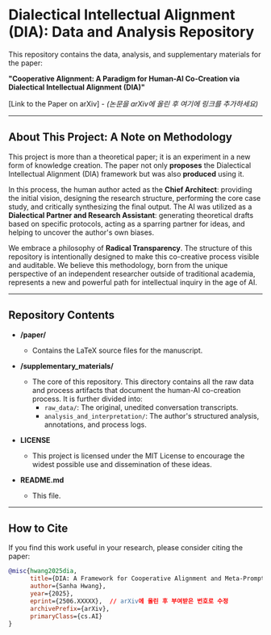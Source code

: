 # Dialectical Intellectual Alignment (DIA): Data and Analysis Repository

This repository contains the data, analysis, and supplementary materials for the paper:

**"Cooperative Alignment: A Paradigm for Human-AI Co-Creation via Dialectical Intellectual Alignment (DIA)"**

[Link to the Paper on arXiv] - *(논문을 arXiv에 올린 후 여기에 링크를 추가하세요)*

---

## About This Project: A Note on Methodology

This project is more than a theoretical paper; it is an experiment in a new form of knowledge creation. The paper not only **proposes** the Dialectical Intellectual Alignment (DIA) framework but was also **produced** using it.

In this process, the human author acted as the **Chief Architect**: providing the initial vision, designing the research structure, performing the core case study, and critically synthesizing the final output. The AI was utilized as a **Dialectical Partner and Research Assistant**: generating theoretical drafts based on specific protocols, acting as a sparring partner for ideas, and helping to uncover the author's own biases.

We embrace a philosophy of **Radical Transparency**. The structure of this repository is intentionally designed to make this co-creative process visible and auditable. We believe this methodology, born from the unique perspective of an independent researcher outside of traditional academia, represents a new and powerful path for intellectual inquiry in the age of AI.

---

## Repository Contents

*   **/paper/**
    *   Contains the LaTeX source files for the manuscript.

*   **/supplementary_materials/**
    *   The core of this repository. This directory contains all the raw data and process artifacts that document the human-AI co-creation process. It is further divided into:
        *   `raw_data/`: The original, unedited conversation transcripts.
        *   `analysis_and_interpretation/`: The author's structured analysis, annotations, and process logs.

*   **LICENSE**
    *   This project is licensed under the MIT License to encourage the widest possible use and dissemination of these ideas.

*   **README.md**
    *   This file.

---

## How to Cite

If you find this work useful in your research, please consider citing the paper:

```bibtex
@misc{hwang2025dia,
      title={DIA: A Framework for Cooperative Alignment and Meta-Prompting in Human-AI Interaction}, 
      author={Sanha Hwang},
      year={2025},
      eprint={2506.XXXXX},  // arXiv에 올린 후 부여받은 번호로 수정
      archivePrefix={arXiv},
      primaryClass={cs.AI}
}

